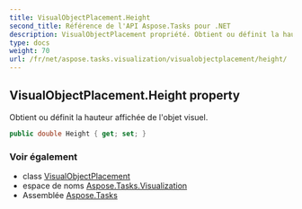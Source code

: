 ```yaml
---
title: VisualObjectPlacement.Height
second_title: Référence de l'API Aspose.Tasks pour .NET
description: VisualObjectPlacement propriété. Obtient ou définit la hauteur affichée de lobjet visuel.
type: docs
weight: 70
url: /fr/net/aspose.tasks.visualization/visualobjectplacement/height/
---
```

## VisualObjectPlacement.Height property

Obtient ou définit la hauteur affichée de l'objet visuel.

```csharp
public double Height { get; set; }
```

### Voir également

* class [VisualObjectPlacement](../)
* espace de noms [Aspose.Tasks.Visualization](../../visualobjectplacement/)
* Assemblée [Aspose.Tasks](../../../)


